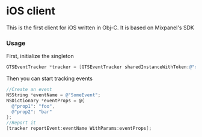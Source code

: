 # iOS client

This is the first client for iOS written in Obj-C. It is based on Mixpanel's SDK

### Usage

First, initialize the singleton
```objective-c
GTSEventTracker *tracker = [GTSEventTracker sharedInstanceWithToken:@"xxxxxxxxxxx" andClientId:@"xxxxxxxxxxxx"];
```
Then you can start tracking events
```objective-c
//Create an event
NSString *eventName = @"SomeEvent";
NSDictionary *eventProps = @{
  @"prop1": "foo",
  @"prop2": "bar"
};
//Report it
[tracker reportEvent:eventName WithParams:eventProps];
```
